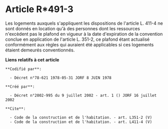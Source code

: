 # Article R*491-3

Les logements auxquels s'appliquent les dispositions de l'article L. 411-4 ne sont donnés en location qu'à des personnes dont
les ressources n'excèdent pas le plafond en vigueur à la date d'expiration de la convention conclue en application de
l'article L. 351-2, ce plafond étant actualisé conformément aux règles qui auraient été applicables si ces logements étaient
demeurés conventionnés.

**Liens relatifs à cet article**

	**Codifié par**:

	  - Décret n°78-621 1978-05-31 JORF 8 JUIN 1978

	**Créé par**:

	  - Décret n°2002-995 du 9 juillet 2002 - art. 1 () JORF 16 juillet 2002

	**Cite**:

	  - Code de la construction et de l'habitation. - art. L351-2 (V)
	  - Code de la construction et de l'habitation. - art. L411-4 (V)

